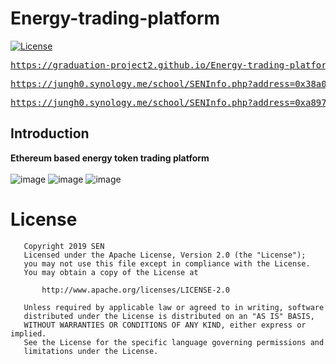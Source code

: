# Energy-trading-platform
[![License](https://img.shields.io/badge/License-Apache%202.0-blue.svg)](https://opensource.org/licenses/Apache-2.0)
</br>

<pre><a href="https://graduation-project2.github.io/Energy-trading-platform/">https://graduation-project2.github.io/Energy-trading-platform/</a></pre>

<pre><a href="https://jungh0.synology.me/school/SENInfo.php?address=0xa8973086e55536c26BF4380DD117303B86CfE5F5">https://jungh0.synology.me/school/SENInfo.php?address=0x38a0D2f379943561038680b064d54d548a3B8041</a></pre>

<pre><a href="https://jungh0.synology.me/school/SENInfo.php?address=0xa8973086e55536c26BF4380DD117303B86CfE5F5">https://jungh0.synology.me/school/SENInfo.php?address=0xa8973086e55536c26BF4380DD117303B86CfE5F5</a></pre>

## Introduction
**Ethereum based energy token trading platform**<br>
<br>
![image](https://user-images.githubusercontent.com/8678595/72259332-89c81c80-3653-11ea-9af8-35b51bcdfab4.png)
![image](https://user-images.githubusercontent.com/8678595/72259375-a401fa80-3653-11ea-8381-189df91cd62d.png)
![image](https://user-images.githubusercontent.com/8678595/72259396-b2e8ad00-3653-11ea-9ce6-d8d723745362.png)

# License

```
   Copyright 2019 SEN
   Licensed under the Apache License, Version 2.0 (the "License");
   you may not use this file except in compliance with the License.
   You may obtain a copy of the License at

       http://www.apache.org/licenses/LICENSE-2.0

   Unless required by applicable law or agreed to in writing, software
   distributed under the License is distributed on an "AS IS" BASIS,
   WITHOUT WARRANTIES OR CONDITIONS OF ANY KIND, either express or implied.
   See the License for the specific language governing permissions and
   limitations under the License.
```
